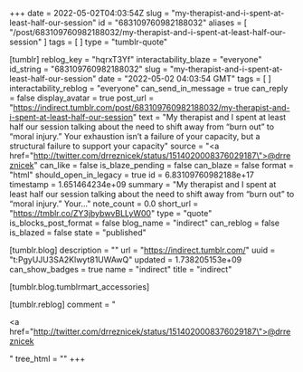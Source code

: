+++
date = 2022-05-02T04:03:54Z
slug = "my-therapist-and-i-spent-at-least-half-our-session"
id = "683109760982188032"
aliases = [ "/post/683109760982188032/my-therapist-and-i-spent-at-least-half-our-session" ]
tags = [ ]
type = "tumblr-quote"

[tumblr]
reblog_key = "hqrxT3Yf"
interactability_blaze = "everyone"
id_string = "683109760982188032"
slug = "my-therapist-and-i-spent-at-least-half-our-session"
date = "2022-05-02 04:03:54 GMT"
tags = [ ]
interactability_reblog = "everyone"
can_send_in_message = true
can_reply = false
display_avatar = true
post_url = "https://indirect.tumblr.com/post/683109760982188032/my-therapist-and-i-spent-at-least-half-our-session"
text = "My therapist and I spent at least half our session talking about the need to shift away from “burn out” to “moral injury.” Your exhaustion isn’t a failure of your capacity, but a structural failure to support your capacity"
source = "<a href=\"http://twitter.com/drreznicek/status/1514020008376029187\">@drreznicek</a>"
can_like = false
is_blaze_pending = false
can_blaze = false
format = "html"
should_open_in_legacy = true
id = 6.83109760982188e+17
timestamp = 1.651464234e+09
summary = "My therapist and I spent at least half our session talking about the need to shift away from “burn out” to “moral injury.” Your..."
note_count = 0.0
short_url = "https://tmblr.co/ZY3jbybwvBLLyW00"
type = "quote"
is_blocks_post_format = false
blog_name = "indirect"
can_reblog = false
is_blazed = false
state = "published"

[tumblr.blog]
description = ""
url = "https://indirect.tumblr.com/"
uuid = "t:PgyUJU3SA2Klwyt81UWAwQ"
updated = 1.738205153e+09
can_show_badges = true
name = "indirect"
title = "indirect"

[tumblr.blog.tumblrmart_accessories]

[tumblr.reblog]
comment = "<p><a href=\"http://twitter.com/drreznicek/status/1514020008376029187\">@drreznicek</a></p>"
tree_html = ""
+++
